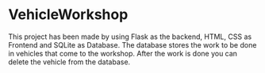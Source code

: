 # VehicleWorkshop
This project has been made by using Flask as the backend, HTML, CSS as Frontend and SQLite as Database.
The database stores the work to be done in vehicles that come to the workshop.
After the work is done you can delete the vehicle from the database.
